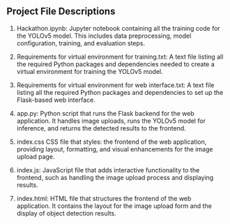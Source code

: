 ## Project File Descriptions

1. Hackathon.ipynb:
Jupyter notebook containing all the training code for the YOLOv5 model. This includes data preprocessing, model configuration, training, and evaluation steps.
  
2. Requirements for virtual environment for training.txt:
A text file listing all the required Python packages and dependencies needed to create a virtual environment for training the YOLOv5 model.
  
3. Requirements for virtual environment for web interface.txt:
A text file listing all the required Python packages and dependencies to set up the Flask-based web interface.
  
4. app.py:
Python script that runs the Flask backend for the web application. It handles image uploads, runs the YOLOv5 model for inference, and returns the detected results to the frontend.
  
5. index.css
CSS file that styles: the frontend of the web application, providing layout, formatting, and visual enhancements for the image upload page.

6. index.js:
JavaScript file that adds interactive functionality to the frontend, such as handling the image upload process and displaying results.
  
7. index.html:
HTML file that structures the frontend of the web application. It contains the layout for the image upload form and the display of object detection results.
